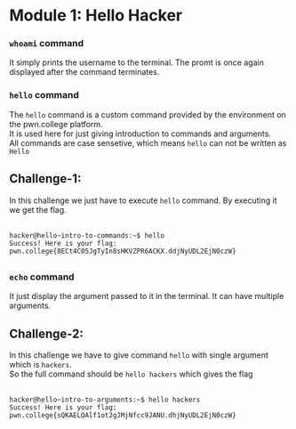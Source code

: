 # Module 1: Hello Hacker

### `whoami` command
It simply prints the username to the terminal. The promt is once again displayed after the command terminates.

### `hello` command
The `hello` command is a custom command provided by the environment on the pwn.college platform.<br>
It is used here for just giving introduction to commands and arguments.<br>
All commands are case sensetive, which means `hello` can not be written as `Hello`

## Challenge-1:
In this challenge we just have to execute `hello` command. By executing it we get the flag.<br><br>
```
hacker@hello~intro-to-commands:~$ hello
Success! Here is your flag:
pwn.college{8ECt4C05JgTyIn8sHKVZPR6ACKX.ddjNyUDL2EjN0czW}
```

## 
### `echo` command
It just display the argument passed to it in the terminal. It can have multiple arguments.<br>

## Challenge-2:
In this challenge we have to give command `hello` with single argument which is `hackers`. <br>So the full command should be `hello hackers` which gives the flag<br><br>
```
hacker@hello~intro-to-arguments:~$ hello hackers
Success! Here is your flag:
pwn.college{sQKAELQAlf1ot2gJMjNfcc9JANU.dhjNyUDL2EjN0czW}
```
##
